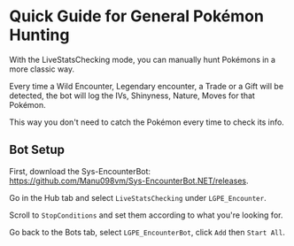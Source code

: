 # Quick Guide for General Pokémon Hunting
With the LiveStatsChecking mode, you can manually hunt Pokémons in a more classic way.

Every time a Wild Encounter, Legendary encounter, a Trade or a Gift will be detected, the bot will log the IVs, Shinyness, Nature, Moves for that Pokémon.

This way you don't need to catch the Pokémon every time to check its info.

## Bot Setup
First, download the Sys-EncounterBot: https://github.com/Manu098vm/Sys-EncounterBot.NET/releases.

Go in the Hub tab and select `LiveStatsChecking` under `LGPE_Encounter`.

Scroll to `StopConditions` and set them according to what you're looking for.

Go back to the Bots tab, select `LGPE_EncounterBot`, click `Add` then `Start All`.